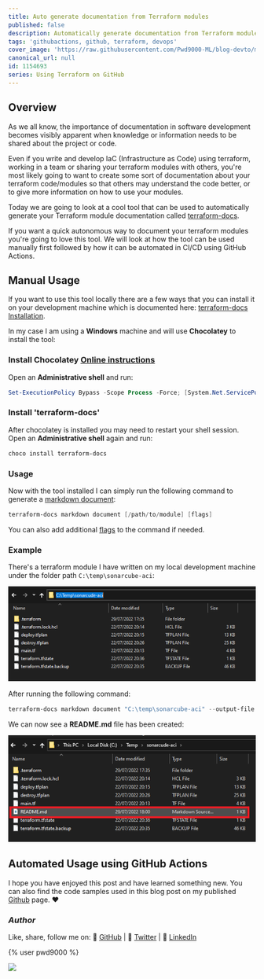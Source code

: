 ```yaml
---
title: Auto generate documentation from Terraform modules
published: false
description: Automatically generate documentation from Terraform modules - GitHub Action
tags: 'githubactions, github, terraform, devops'
cover_image: 'https://raw.githubusercontent.com/Pwd9000-ML/blog-devto/main/posts/2022-GitHub-Terraform-Docs/assets/main05.png'
canonical_url: null
id: 1154693
series: Using Terraform on GitHub
---
```


## Overview

As we all know, the importance of documentation in software development becomes visibly apparent when knowledge or information needs to be shared about the project or code.

Even if you write and develop IaC (Infrastructure as Code) using terraform, working in a team or sharing your terraform modules with others, you're most likely going to want to create some sort of documentation about your terraform code/modules so that others may understand the code better, or to give more information on how to use your modules.

Today we are going to look at a cool tool that can be used to automatically generate your Terraform module documentation called [terraform-docs](https://terraform-docs.io/).

If you want a quick autonomous way to document your terraform modules you're going to love this tool. We will look at how the tool can be used manually first followed by how it can be automated in CI/CD using GitHub Actions.

## Manual Usage

If you want to use this tool locally there are a few ways that you can install it on your development machine which is documented here: [terraform-docs Installation](https://terraform-docs.io/user-guide/installation/).

In my case I am using a **Windows** machine and will use **Chocolatey** to install the tool:

### Install Chocolatey [Online instructions](https://chocolatey.org/install)

Open an **Administrative shell** and run:

```powershell
Set-ExecutionPolicy Bypass -Scope Process -Force; [System.Net.ServicePointManager]::SecurityProtocol = [System.Net.ServicePointManager]::SecurityProtocol -bor 3072; iex ((New-Object System.Net.WebClient).DownloadString('https://community.chocolatey.org/install.ps1'))
```

### Install 'terraform-docs'

After chocolatey is installed you may need to restart your shell session. Open an **Administrative shell** again and run:

```powershell
choco install terraform-docs
```

### Usage

Now with the tool installed I can simply run the following command to generate a [markdown document](https://terraform-docs.io/reference/markdown-document/):

```powershell
terraform-docs markdown document [/path/to/module] [flags]
```

You can also add additional [flags](https://terraform-docs.io/reference/markdown-document/) to the command if needed.

### Example

There's a terraform module I have written on my local development machine under the folder path `C:\temp\sonarcube-aci`:

![image.png](https://raw.githubusercontent.com/Pwd9000-ML/blog-devto/main/posts/2022-GitHub-Terraform-Docs/assets/local.png)

After running the following command:

```powershell
terraform-docs markdown document "C:\temp\sonarcube-aci" --output-file "README.md"
```

We can now see a **README.md** file has been created:

![image.png](https://raw.githubusercontent.com/Pwd9000-ML/blog-devto/main/posts/2022-GitHub-Terraform-Docs/assets/local02.png)

## Automated Usage using GitHub Actions

I hope you have enjoyed this post and have learned something new. You can also find the code samples used in this blog post on my published [Github](https://github.com/Pwd9000-ML/blog-devto/tree/main/posts/2022-GitHub-Terraform-Docs/code) page. :heart:

### _Author_

Like, share, follow me on: :octopus: [GitHub](https://github.com/Pwd9000-ML) | :penguin: [Twitter](https://twitter.com/pwd9000) | :space_invader: [LinkedIn](https://www.linkedin.com/in/marcel-l-61b0a96b/)

{% user pwd9000 %}

<a href="https://www.buymeacoffee.com/pwd9000"><img src="https://img.buymeacoffee.com/button-api/?text=Buy me a coffee&emoji=&slug=pwd9000&button_colour=FFDD00&font_colour=000000&font_family=Cookie&outline_colour=000000&coffee_colour=ffffff"></a>
